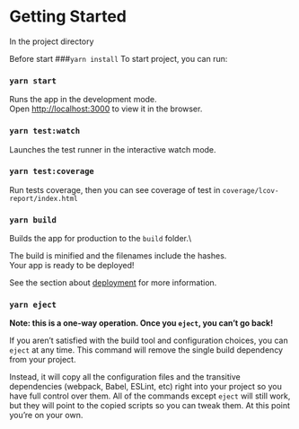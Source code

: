 # Getting Started 
In the project directory

Before start 
###`yarn install`
To start project, you can run:
### `yarn start`

Runs the app in the development mode.\
Open [http://localhost:3000](http://localhost:3000) to view it in the browser.

### `yarn test:watch`
Launches the test runner in the interactive watch mode.

### `yarn test:coverage`
Run tests coverage, then you can see coverage of test in
`coverage/lcov-report/index.html`

### `yarn build`

Builds the app for production to the `build` folder.\

The build is minified and the filenames include the hashes.\
Your app is ready to be deployed!

See the section about [deployment](https://facebook.github.io/create-react-app/docs/deployment) for more information.

### `yarn eject`

**Note: this is a one-way operation. Once you `eject`, you can’t go back!**

If you aren’t satisfied with the build tool and configuration choices, you can `eject` at any time. This command will remove the single build dependency from your project.

Instead, it will copy all the configuration files and the transitive dependencies (webpack, Babel, ESLint, etc) right into your project so you have full control over them. All of the commands except `eject` will still work, but they will point to the copied scripts so you can tweak them. At this point you’re on your own.
